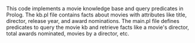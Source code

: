 This code implements a movie knowledge base and query predicates in Prolog. The kb.pl file contains facts about movies with attributes like title, director, release year, and award nominations. The main.pl file defines predicates to query the movie kb and retrieve facts like a movie's director, total awards nominated, movies by a director, etc.